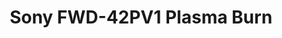 ---
ee_id: '211'
site: '1'
type: '2'
long_id: 2008-057 Sony FWD-42PV1 Plasma Burn
url: 2008-057-sony-fwd-42pv1-plasma-burn
title: Sony FWD-42PV1 Plasma Burn
year: '2008'
medium: Sony FWD-42PV1 Monitor and DVD player
commission:
dims: 26 x 41 x 12 inches
pitch:
ps:
live_url:
related:
youtube:
imgs: burn-2008-057-full-database-UG.jpg
subheading:
display_year: '2008'
download:
add_credit:
add_credits:
related_code:
layout: things-i-made
---